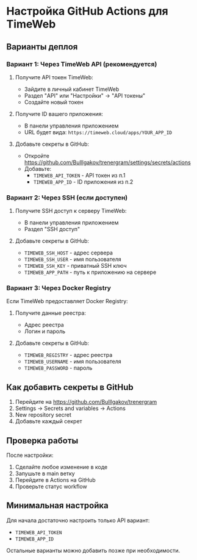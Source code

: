 # Настройка GitHub Actions для TimeWeb

## Варианты деплоя

### Вариант 1: Через TimeWeb API (рекомендуется)

1. Получите API токен TimeWeb:
   - Зайдите в личный кабинет TimeWeb
   - Раздел "API" или "Настройки" → "API токены"
   - Создайте новый токен

2. Получите ID вашего приложения:
   - В панели управления приложением
   - URL будет вида: `https://timeweb.cloud/apps/YOUR_APP_ID`

3. Добавьте секреты в GitHub:
   - Откройте https://github.com/Bulllgakov/trenergram/settings/secrets/actions
   - Добавьте:
     - `TIMEWEB_API_TOKEN` - API токен из п.1
     - `TIMEWEB_APP_ID` - ID приложения из п.2

### Вариант 2: Через SSH (если доступен)

1. Получите SSH доступ к серверу TimeWeb:
   - В панели управления приложением
   - Раздел "SSH доступ"

2. Добавьте секреты в GitHub:
   - `TIMEWEB_SSH_HOST` - адрес сервера
   - `TIMEWEB_SSH_USER` - имя пользователя
   - `TIMEWEB_SSH_KEY` - приватный SSH ключ
   - `TIMEWEB_APP_PATH` - путь к приложению на сервере

### Вариант 3: Через Docker Registry

Если TimeWeb предоставляет Docker Registry:

1. Получите данные реестра:
   - Адрес реестра
   - Логин и пароль

2. Добавьте секреты в GitHub:
   - `TIMEWEB_REGISTRY` - адрес реестра
   - `TIMEWEB_USERNAME` - имя пользователя
   - `TIMEWEB_PASSWORD` - пароль

## Как добавить секреты в GitHub

1. Перейдите на https://github.com/Bulllgakov/trenergram
2. Settings → Secrets and variables → Actions
3. New repository secret
4. Добавьте каждый секрет

## Проверка работы

После настройки:
1. Сделайте любое изменение в коде
2. Запушьте в main ветку
3. Перейдите в Actions на GitHub
4. Проверьте статус workflow

## Минимальная настройка

Для начала достаточно настроить только API вариант:
- `TIMEWEB_API_TOKEN`
- `TIMEWEB_APP_ID`

Остальные варианты можно добавить позже при необходимости.
